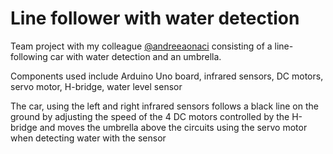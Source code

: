 # Line follower with water detection

Team project with my colleague [@andreeaonaci](https://github.com/andreeaonaci) consisting of a line-following car with water detection and an umbrella.

Components used include Arduino Uno board, infrared sensors, DC motors, servo motor, H-bridge, water level sensor

The car, using the left and right infrared sensors follows a black line on the ground by adjusting the speed of the 4 DC motors controlled by the H-bridge and moves the umbrella above the circuits using the servo motor when detecting water with the sensor
